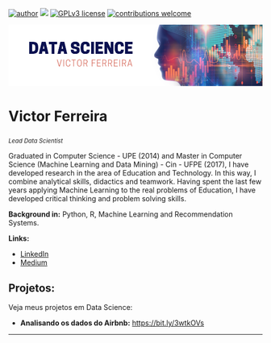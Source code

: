 [![author](https://img.shields.io/badge/author-carlosfab-red.svg)](https://www.linkedin.com/in/vasf1) [![](https://img.shields.io/badge/python-3.8+-blue.svg)](https://www.python.org/downloads/release/python-365/) [![GPLv3 license](https://img.shields.io/badge/License-GPLv3-blue.svg)](http://perso.crans.org/besson/LICENSE.html) [![contributions welcome](https://img.shields.io/badge/contributions-welcome-brightgreen.svg?style=flat)](https://github.com/victor-ferreira/Data-Science/issues)

<p align="center">
  <img src="BANNER1.png" >
</p>

# Victor Ferreira
<sub>*Lead Data Scientist*</sub>

Graduated in Computer Science - UPE (2014) and Master in Computer Science (Machine Learning and Data Mining) - Cin - UFPE (2017), I have developed research in the area of Education and Technology.
In this way, I combine analytical skills, didactics and teamwork. Having spent the last few years applying Machine Learning to the real problems of Education, I have developed critical thinking and problem solving skills.

**Background in:** Python, R, Machine Learning and Recommendation Systems.

**Links:**
* [LinkedIn](https://www.linkedin.com/in/vasf1)
* [Medium](https://www.medium.com)


## Projetos:
Veja meus projetos em Data Science:

* **Analisando os dados do Airbnb:** https://bit.ly/3wtkOVs


---
